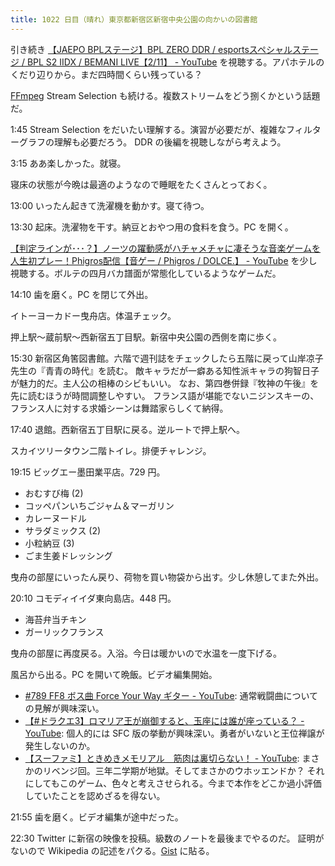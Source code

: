```yaml
---
title: 1022 日目（晴れ）東京都新宿区新宿中央公園の向かいの図書館
---
```


引き続き [【JAEPO BPLステージ】BPL ZERO DDR / esportsスペシャルステージ / BPL S2 IIDX / BEMANI LIVE【2/11】 - YouTube](https://www.youtube.com/watch?v=JwRFO-xlBRM)
を視聴する。アパホテルのくだり辺りから。まだ四時間くらい残っている？

[FFmpeg] Stream Selection も続ける。複数ストリームをどう捌くかという話題だ。

1:45 Stream Selection をだいたい理解する。演習が必要だが、複雑なフィルターグラフの理解も必要だろう。
DDR の後編を視聴しながら考えよう。

3:15 ああ楽しかった。就寝。

寝床の状態が今晩は最適のようなので睡眠をたくさんとっておく。

13:00 いったん起きて洗濯機を動かす。寝て待つ。

13:30 起床。洗濯物を干す。納豆とおやつ用の食料を食う。PC を開く。

[【判定ラインが･･･？】ノーツの躍動感がハチャメチャに凄そうな音楽ゲームを人生初プレー！Phigros配信【音ゲー / Phigros / DOLCE.】 - YouTube](https://www.youtube.com/watch?v=m97E0bS_9UA)
を少し視聴する。ボルテの四月バカ譜面が常態化しているようなゲームだ。

14:10 歯を磨く。PC を閉じて外出。

イトーヨーカドー曳舟店。体温チェック。

押上駅～蔵前駅～西新宿五丁目駅。新宿中央公園の西側を南に歩く。

15:30 新宿区角筈図書館。六階で週刊誌をチェックしたら五階に戻って山岸凉子先生の『青青の時代』を読む。
敵キャラだが一癖ある知性派キャラの狗智日子が魅力的だ。主人公の相棒のシビもいい。
なお、第四巻併録『牧神の午後』を先に読むほうが時間調整しやすい。
フランス語が堪能でないニジンスキーの、フランス人に対する求婚シーンは舞踏家らしくて納得。

17:40 退館。西新宿五丁目駅に戻る。逆ルートで押上駅へ。

スカイツリータウン二階トイレ。排便チャレンジ。

19:15 ビッグエー墨田業平店。729 円。

* おむすび梅 (2)
* コッペパンいちごジャム＆マーガリン
* カレーヌードル
* サラダミックス (2)
* 小粒納豆 (3)
* ごま生姜ドレッシング

曳舟の部屋にいったん戻り、荷物を買い物袋から出す。少し休憩してまた外出。

20:10 コモディイイダ東向島店。448 円。

* 海苔弁当チキン
* ガーリックフランス

曳舟の部屋に再度戻る。入浴。今日は暖かいので水温を一度下げる。

風呂から出る。PC を開いて晩飯。ビデオ編集開始。

* [#789 FF8 ボス曲 Force Your Way ギター - YouTube](https://www.youtube.com/watch?v=jkKbiTOfvNY):
  通常戦闘曲についての見解が興味深い。
* [【#ドラクエ3】ロマリア王が崩御すると、玉座には誰が座っている？ - YouTube](https://www.youtube.com/watch?v=bmF6yx9PcQo):
  個人的には SFC 版の挙動が興味深い。勇者がいないと王位禅譲が発生しないのか。
* [【スーファミ】ときめきメモリアル　筋肉は裏切らない！ - YouTube](https://www.youtube.com/watch?v=OvVlKpBv4_o):
  まさかのリベンジ回。三年二学期が地獄。そしてまさかのウホッエンドか？
  それにしてもこのゲーム、色々と考えさせられる。今まで本作をどこか過小評価していたことを認めざるを得ない。

21:55 歯を磨く。ビデオ編集が途中だった。

22:30 Twitter に新宿の映像を投稿。級数のノートを最後までやるのだ。
証明がないので Wikipedia の記述をパクる。[Gist](https://gist.github.com/showa-yojyo/b11533d0ae7843a998453860c378e9fd) に貼る。

[FFmpeg]: https://ffmpeg.org/ffmpeg.html
